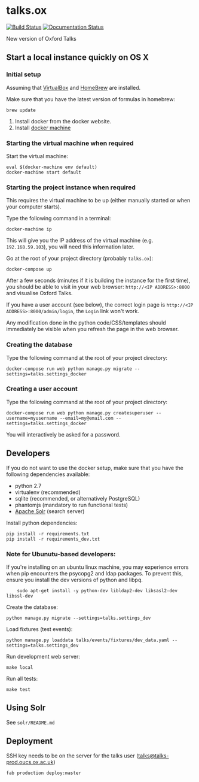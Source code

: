 # talks.ox
[![Build Status](https://travis-ci.org/ox-it/talks.ox.svg?branch=master)](https://travis-ci.org/ox-it/talks.ox)
[![Documentation Status](https://readthedocs.org/projects/talksox/badge/?version=latest)](https://readthedocs.org/projects/talksox/?badge=latest)

New version of Oxford Talks

## Start a local instance quickly on OS X

### Initial setup

Assuming that [VirtualBox](https://www.virtualbox.org) and [HomeBrew](http://brew.sh) are installed.

Make sure that you have the latest version of formulas in homebrew:

    brew update

1. Install docker from the docker website.
2. Install [docker machine](https://docs.docker.com/machine/install-machine/#install-docker-machine)

### Starting the virtual machine when required

Start the virtual machine:

    eval $(docker-machine env default)
    docker-machine start default

### Starting the project instance when required

This requires the virtual machine to be up (either manually started or when your computer starts).

Type the following command in a terminal:

    docker-machine ip

This will give you the IP address of the virtual machine (e.g. `192.168.59.103`), you will need
this information later.

Go at the root of your project directory (probably `talks.ox`):

    docker-compose up

After a few seconds (minutes if it is building the instance for the first time), you should be able to visit
in your web browser: `http://<IP ADDRESS>:8000` and visualise Oxford Talks.

If you have a user account (see below), the correct login page is `http://<IP ADDRESS>:8000/admin/login`,
the `Login` link won't work.

Any modification done in the python code/CSS/templates should immediately be visible when you refresh
the page in the web browser.

### Creating the database

Type the following command at the root of your project directory:

    docker-compose run web python manage.py migrate --settings=talks.settings_docker

### Creating a user account

Type the following command at the root of your project directory:

    docker-compose run web python manage.py createsuperuser --username=myusername --email=my@email.com --settings=talks.settings_docker

You will interactively be asked for a password.

## Developers

If you do not want to use the docker setup, make sure that you have the following dependencies available:

 * python 2.7
 * virtualenv (recommended)
 * sqlite (recommended, or alternatively PostgreSQL)
 * phantomjs (mandatory to run functional tests)
 * [Apache Solr](http://lucene.apache.org/solr/) (search server)

Install python dependencies:

    pip install -r requirements.txt
    pip install -r requirements_dev.txt

### Note for Ubunutu-based developers:
If you're installing on an ubuntu linux machine, you may experience errors when pip encounters the psycopg2 and ldap packages.
To prevent this, ensure you install the dev versions of python and libpq.
```
    sudo apt-get install -y python-dev libldap2-dev libsasl2-dev libssl-dev
```

Create the database:

    python manage.py migrate --settings=talks.settings_dev

Load fixtures (test events):

    python manage.py loaddata talks/events/fixtures/dev_data.yaml --settings=talks.settings_dev

Run development web server:

    make local

Run all tests:

    make test

## Using Solr

See `solr/README.md`

## Deployment

SSH key needs to be on the server for the talks user (talks@talks-prod.oucs.ox.ac.uk)

```
fab production deploy:master
```
